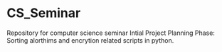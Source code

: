 # CS_Seminar
Repository for computer science seminar 
Intial Project Planning Phase:
  Sorting alorthims and encrytion related scripts in python.
